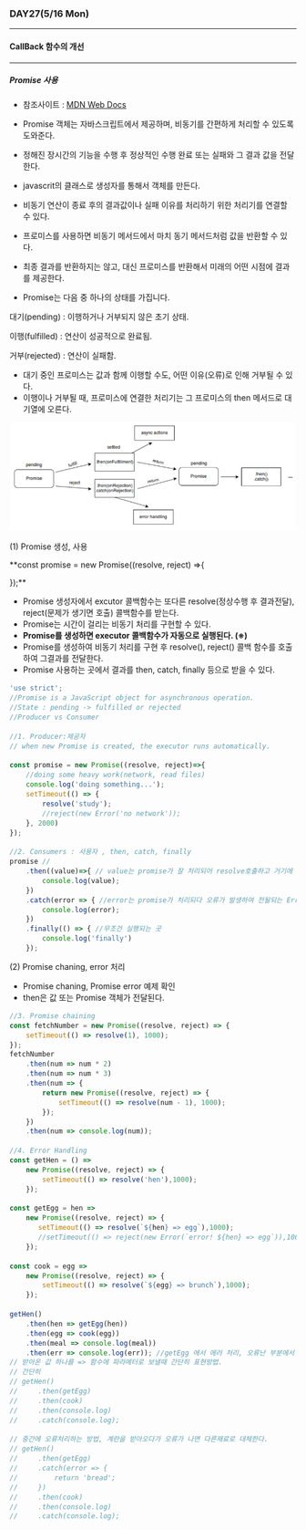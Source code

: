 ### DAY27(5/16 Mon)

---











#### CallBack 함수의 개선

---

##### Promise 사용

- 참조사이트 : [MDN Web Docs](https://developer.mozilla.org/ko/docs/Web/JavaScript/Reference/Global_Objects/Promise)

- Promise 객체는 자바스크립트에서 제공하며, 비동기를 간편하게 처리할 수 있도록 도와준다.
- 정해진 장시간의 기능을 수행 후 정상적인 수행 완료 또는 실패와 그 결과 값을 전달한다.
- javascrit의 클래스로 생성자를 통해서 객체를 만든다.

- 비동기 연산이 종료 후의 결과값이나 실패 이유를 처리하기 위한 처리기를 연결할 수 있다. 

- 프로미스를 사용하면 비동기 메서드에서 마치 동기 메서드처럼 값을 반환할 수 있다. 

- 최종 결과를 반환하지는 않고, 대신 프로미스를 반환해서 미래의 어떤 시점에 결과를 제공한다.

- Promise는 다음 중 하나의 상태를 가집니다.

 대기(pending) : 이행하거나 거부되지 않은 초기 상태.

 이행(fulfilled) : 연산이 성공적으로 완료됨.

 거부(rejected) : 연산이 실패함.

 

- 대기 중인 프로미스는 값과 함께 이행할 수도, 어떤 이유(오류)로 인해 거부될 수 있다.
- 이행이나 거부될 때, 프로미스에 연결한 처리기는 그 프로미스의 then 메서드로 대기열에 오른다.

![1](TIL_27.assets/1.jpg)




(1) Promise 생성, 사용

 **const promise = new Promise((resolve, reject) =>{ 

  });**

- Promise 생성자에서 excutor 콜백함수는 또다른 resolve(정상수행 후 결과전달), reject(문제가 생기면 호출) 
 콜백함수를 받는다.
- Promise는 시간이 걸리는 비동기 처리를 구현할 수 있다.
- **Promise를 생성하면 executor 콜백함수가 자동으로 실행된다. (※)**
- Promise를 생성하여 비동기 처리를 구현 후 resolve(), reject() 콜백 함수를 호출하여 그결과를 전달한다.
- Promise 사용하는 곳에서 결과를 then, catch, finally 등으로 받을 수 있다.



```javascript
'use strict';
//Promise is a JavaScript object for asynchronous operation.
//State : pending -> fulfilled or rejected
//Producer vs Consumer
 
//1. Producer:제공자
// when new Promise is created, the executor runs automatically.
 
const promise = new Promise((resolve, reject)=>{
    //doing some heavy work(network, read files)
    console.log('doing something...');
    setTimeout(() => {
        resolve('study');
        //reject(new Error('no network'));
    }, 2000)
});
 
//2. Consumers : 사용자 , then, catch, finally
promise //
    .then((value)=>{ // value는 promise가 잘 처리되어 resolve호출하고 거기에 전달된 'study' 를 받는다.
        console.log(value);
    })
    .catch(error => { //error는 promise가 처리되다 오류가 발생하여 전될되는 Error객체를 받는다. 
        console.log(error);
    })
    .finally(() => { //무조건 실행되는 곳
        console.log('finally')
    });

```





(2) Promise chaning, error 처리
- Promise chaning, Promise error 예제 확인
- then은 값 또는 Promise 객체가 전달된다.

```javascript
//3. Promise chaining
const fetchNumber = new Promise((resolve, reject) => {
    setTimeout(() => resolve(1), 1000);
});
fetchNumber
    .then(num => num * 2)
    .then(num => num * 3)
    .then(num => {
        return new Promise((resolve, reject) => {
            setTimeout(() => resolve(num - 1), 1000);
        });
    })
    .then(num => console.log(num));
 
//4. Error Handling
const getHen = () =>
    new Promise((resolve, reject) => {
        setTimeout(() => resolve('hen'),1000);
    });
 
const getEgg = hen =>
    new Promise((resolve, reject) => {
       setTimeout(() => resolve(`${hen} => egg`),1000);
       //setTimeout(() => reject(new Error(`error! ${hen} => egg`)),1000);
    });
 
const cook = egg =>
    new Promise((resolve, reject) => {
        setTimeout(() => resolve(`${egg} => brunch`),1000);
    });
 
getHen() 
    .then(hen => getEgg(hen))
    .then(egg => cook(egg))
    .then(meal => console.log(meal))
    .then(err => console.log(err)); //getEgg 에서 에러 처리, 오류난 부분에서 catch부분으로 건너띈다. 
// 받아온 값 하나를 => 함수에 파라메터로 보낼때 간단히 표현방법.
// 간단히
// getHen() 
//     .then(getEgg)
//     .then(cook)
//     .then(console.log)  
//     .catch(console.log); 
 
// 중간에 오류처리하는 방법, 계란을 받아오다가 오류가 나면 다른재료로 대체한다.
// getHen() 
//     .then(getEgg) 
//     .catch(error => {
//         return 'bread';
//     })
//     .then(cook) 
//     .then(console.log)
//     .catch(console.log);
```
